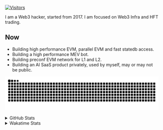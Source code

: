 <!-- markdownlint-disable MD041 MD010 MD033 -->
[![Visitors](https://api.visitorbadge.io/api/daily?path=Akagi201%2FAkagi201&label=Visitors%20Today&countColor=%2337d67a)](https://visitorbadge.io/status?path=Akagi201%2FAkagi201)

I am a Web3 hacker, started from 2017. I am focused on Web3 Infra and HFT trading.

## Now

* Building high performance EVM, parallel EVM and fast statedb access.
* Building a high performance MEV bot.
* Building preconf EVM network for L1 and L2.
* Building an AI SaaS product privately, used by myself, may or may not be public.

[![github contribution grid snake animation](https://raw.githubusercontent.com/Akagi201/Akagi201/output/github-contribution-grid-snake.svg#gh-light-mode-only)](https://github.com/Akagi201)

<details>
<summary>GitHub Stats</summary>
  <a href="https://github.com/Akagi201"><img alt="Profile Detail" src="https://raw.githubusercontent.com/Akagi201/Akagi201/master/profile-summary-card-output/dracula/0-profile-details.svg" /></a>
  <a href="https://github.com/Akagi201"><img alt="Github Stats" src="https://raw.githubusercontent.com/Akagi201/Akagi201/master/profile-summary-card-output/dracula/3-stats.svg" /></a>
  <a href="https://github.com/Akagi201"><img alt="Lang By Commits" src="https://raw.githubusercontent.com/Akagi201/Akagi201/master/profile-summary-card-output/dracula/2-most-commit-language.svg" /></a>
</details>

<details>
<summary>Wakatime Stats</summary>
<br>

<!--START_SECTION:waka-->

```txt
From: 27 September 2024 - To: 04 October 2024

Total Time: 33 hrs 41 mins

Other        16 hrs          ████████████░░░░░░░░░░░░░   47.49 %
Rust         9 hrs 30 mins   ███████░░░░░░░░░░░░░░░░░░   28.22 %
Shell        3 hrs 30 mins   ██▓░░░░░░░░░░░░░░░░░░░░░░   10.41 %
sh           1 hr 28 mins    █░░░░░░░░░░░░░░░░░░░░░░░░   04.40 %
Go           1 hr 23 mins    █░░░░░░░░░░░░░░░░░░░░░░░░   04.13 %
TOML         22 mins         ▒░░░░░░░░░░░░░░░░░░░░░░░░   01.12 %
TypeScript   21 mins         ▒░░░░░░░░░░░░░░░░░░░░░░░░   01.08 %
Markdown     15 mins         ▒░░░░░░░░░░░░░░░░░░░░░░░░   00.75 %
Makefile     13 mins         ▒░░░░░░░░░░░░░░░░░░░░░░░░   00.68 %
YAML         13 mins         ▒░░░░░░░░░░░░░░░░░░░░░░░░   00.67 %
```

<!--END_SECTION:waka-->

</details>
